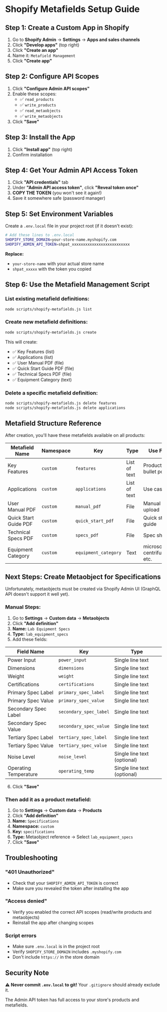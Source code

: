 # Shopify Metafields Setup Guide

## Step 1: Create a Custom App in Shopify

1. Go to **Shopify Admin** → **Settings** → **Apps and sales channels**
2. Click **"Develop apps"** (top right)
3. Click **"Create an app"**
4. Name it: `Metafield Management`
5. Click **"Create app"**

## Step 2: Configure API Scopes

1. Click **"Configure Admin API scopes"**
2. Enable these scopes:
   - ✅ `read_products`
   - ✅ `write_products`
   - ✅ `read_metaobjects`
   - ✅ `write_metaobjects`
3. Click **"Save"**

## Step 3: Install the App

1. Click **"Install app"** (top right)
2. Confirm installation

## Step 4: Get Your Admin API Access Token

1. Click **"API credentials"** tab
2. Under **"Admin API access token"**, click **"Reveal token once"**
3. **COPY THE TOKEN** (you won't see it again!)
4. Save it somewhere safe (password manager)

## Step 5: Set Environment Variables

Create a `.env.local` file in your project root (if it doesn't exist):

```bash
# Add these lines to .env.local
SHOPIFY_STORE_DOMAIN=your-store-name.myshopify.com
SHOPIFY_ADMIN_API_TOKEN=shpat_xxxxxxxxxxxxxxxxxxxxxxxxxx
```

**Replace:**
- `your-store-name` with your actual store name
- `shpat_xxxxx` with the token you copied

## Step 6: Use the Metafield Management Script

### List existing metafield definitions:
```bash
node scripts/shopify-metafields.js list
```

### Create new metafield definitions:
```bash
node scripts/shopify-metafields.js create
```

This will create:
- ✅ Key Features (list)
- ✅ Applications (list)
- ✅ User Manual PDF (file)
- ✅ Quick Start Guide PDF (file)
- ✅ Technical Specs PDF (file)
- ✅ Equipment Category (text)

### Delete a specific metafield definition:
```bash
node scripts/shopify-metafields.js delete features
node scripts/shopify-metafields.js delete applications
```

## Metafield Structure Reference

After creation, you'll have these metafields available on all products:

| Metafield Name | Namespace | Key | Type | Use For |
|---|---|---|---|---|
| Key Features | `custom` | `features` | List of text | Product bullet points |
| Applications | `custom` | `applications` | List of text | Use cases |
| User Manual PDF | `custom` | `manual_pdf` | File | Manual upload |
| Quick Start Guide PDF | `custom` | `quick_start_pdf` | File | Quick start guide |
| Technical Specs PDF | `custom` | `specs_pdf` | File | Spec sheet |
| Equipment Category | `custom` | `equipment_category` | Text | microscope, centrifuge, etc. |

## Next Steps: Create Metaobject for Specifications

Unfortunately, metaobjects must be created via Shopify Admin UI (GraphQL API doesn't support it well yet).

### Manual Steps:

1. Go to **Settings** → **Custom data** → **Metaobjects**
2. Click **"Add definition"**
3. **Name:** `Lab Equipment Specs`
4. **Type:** `lab_equipment_specs`
5. Add these fields:

| Field Name | Key | Type |
|---|---|---|
| Power Input | `power_input` | Single line text |
| Dimensions | `dimensions` | Single line text |
| Weight | `weight` | Single line text |
| Certifications | `certifications` | Single line text |
| Primary Spec Label | `primary_spec_label` | Single line text |
| Primary Spec Value | `primary_spec_value` | Single line text |
| Secondary Spec Label | `secondary_spec_label` | Single line text |
| Secondary Spec Value | `secondary_spec_value` | Single line text |
| Tertiary Spec Label | `tertiary_spec_label` | Single line text |
| Tertiary Spec Value | `tertiary_spec_value` | Single line text |
| Noise Level | `noise_level` | Single line text (optional) |
| Operating Temperature | `operating_temp` | Single line text (optional) |

6. Click **"Save"**

### Then add it as a product metafield:

1. Go to **Settings** → **Custom data** → **Products**
2. Click **"Add definition"**
3. **Name:** `Specifications`
4. **Namespace:** `custom`
5. **Key:** `specifications`
6. **Type:** Metaobject reference → Select `lab_equipment_specs`
7. Click **"Save"**

## Troubleshooting

### "401 Unauthorized"
- Check that your `SHOPIFY_ADMIN_API_TOKEN` is correct
- Make sure you revealed the token after installing the app

### "Access denied"
- Verify you enabled the correct API scopes (read/write products and metaobjects)
- Reinstall the app after changing scopes

### Script errors
- Make sure `.env.local` is in the project root
- Verify `SHOPIFY_STORE_DOMAIN` includes `.myshopify.com`
- Don't include `https://` in the store domain

## Security Note

⚠️ **Never commit `.env.local` to git!** Your `.gitignore` should already exclude it.

The Admin API token has full access to your store's products and metafields.
